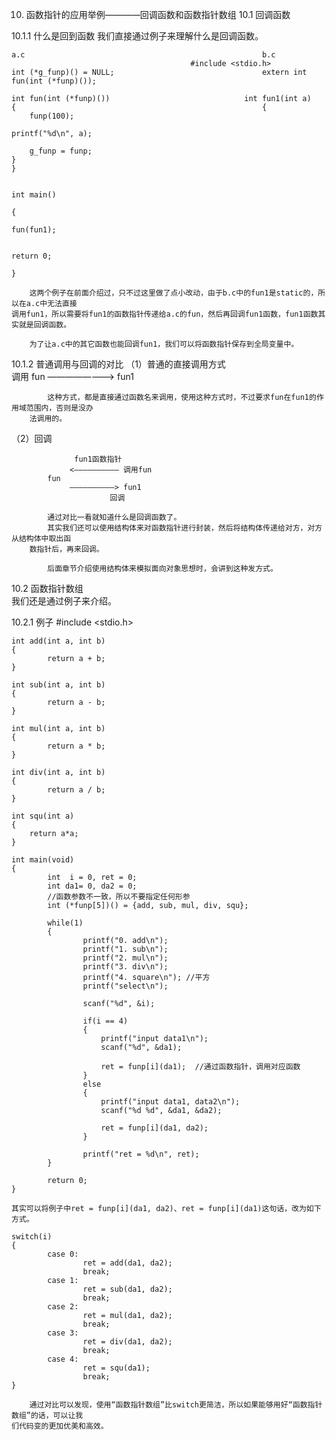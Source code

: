 10. 函数指针的应用举例————回调函数和函数指针数组
10.1 回调函数	

10.1.1 什么是回到函数
	我们直接通过例子来理解什么是回调函数。
	
	a.c                     								b.c
	                                        #include <stdio.h>
	int (*g_funp)() = NULL;									extern int fun(int (*funp)());
	
	int fun(int (*funp)())      						int fun1(int a)
	{                       								{
		funp(100);
																						printf("%d\n", a);
		
		g_funp = funp;                          
	}																				}
																				
																					int main()
																					{
																						fun(fun1);
																						
																						return 0;
																					}

		这两个例子在前面介绍过，只不过这里做了点小改动，由于b.c中的fun1是static的，所以在a.c中无法直接
	调用fun1，所以需要将fun1的函数指针传递给a.c的fun，然后再回调fun1函数，fun1函数其实就是回调函数。
		
		为了让a.c中的其它函数也能回调fun1，我们可以将函数指针保存到全局变量中。
		
		
10.1.2 普通调用与回调的对比
（1）普通的直接调用方式			
		        调用
		 fun ————————>  fun1
			
			这种方式，都是直接通过函数名来调用，使用这种方式时，不过要求fun在fun1的作用域范围内，否则是没办
		法调用的。
			
			
（2）回调

			      fun1函数指针
			     <—————————— 调用fun
			fun              
			     ——————————> fun1
						  回调
			
			通过对比一看就知道什么是回调函数了。
			其实我们还可以使用结构体来对函数指针进行封装，然后将结构体传递给对方，对方从结构体中取出函
		数指针后，再来回调。
		
			后面章节介绍使用结构体来模拟面向对象思想时，会讲到这种发方式。
		
		
		
10.2 函数指针数组		
	我们还是通过例子来介绍。
	
10.2.1 例子
	#include <stdio.h>

	int add(int a, int b)
	{
			return a + b;
	}

	int sub(int a, int b)
	{
			return a - b;
	}

	int mul(int a, int b)
	{
			return a * b;
	}

	int div(int a, int b)
	{
			return a / b;
	}
	
	int squ(int a)
	{
		return a*a;
	}
	
	int main(void)
	{
			int  i = 0, ret = 0;
			int da1= 0, da2 = 0;
			//函数参数不一致，所以不要指定任何形参
			int (*funp[5])() = {add, sub, mul, div, squ};

			while(1)
			{
					printf("0. add\n");
					printf("1. sub\n");
					printf("2. mul\n");
					printf("3. div\n");
					printf("4. square\n"); //平方
					printf("select\n");
					
					scanf("%d", &i);

					if(i == 4) 
					{
						printf("input data1\n");
						scanf("%d", &da1);
						
						ret = funp[i](da1);  //通过函数指针，调用对应函数
					}
					else 
					{
						printf("input data1, data2\n");
						scanf("%d %d", &da1, &da2);
						
						ret = funp[i](da1, da2); 
					}
					
					printf("ret = %d\n", ret);
			}
	
			return 0;
	}
	
	其实可以将例子中ret = funp[i](da1, da2)、ret = funp[i](da1)这句话，改为如下方式。

	switch(i)
	{
			case 0:
					ret = add(da1, da2);
					break;
			case 1:
					ret = sub(da1, da2);
					break;
			case 2:
					ret = mul(da1, da2);
					break;
			case 3:
					ret = div(da1, da2);
					break;
			case 4: 
					ret = squ(da1);
					break;
	}

		通过对比可以发现，使用“函数指针数组”比switch更简洁，所以如果能够用好“函数指针数组”的话，可以让我
	们代码变的更加优美和高效。